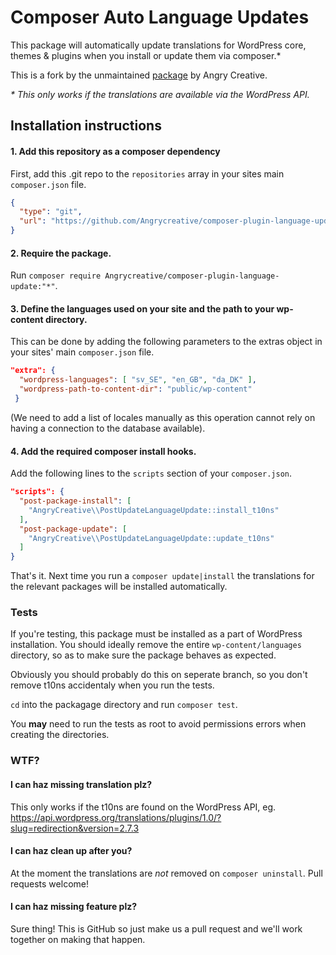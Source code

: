# Composer Auto Language Updates

This package will automatically update translations for WordPress core, themes & plugins when you install or update them via composer.*

This is a fork by the unmaintained [package](https://github.com/Angrycreative/composer-plugin-language-update) by Angry Creative.


*\* This only works if the translations are available via the WordPress API.*

## Installation instructions

#### 1. Add this repository as a composer dependency

First, add this .git repo to the `repositories` array in your sites main `composer.json` file.

```json
{
  "type": "git",
  "url": "https://github.com/Angrycreative/composer-plugin-language-update.git"
}
```

#### 2. Require the package.

Run `composer require Angrycreative/composer-plugin-language-update:"*"`.

#### 3. Define the languages used on your site and the path to your wp-content directory.
 
 This can be done by adding the following parameters to the extras object in your sites' main `composer.json` file.

```json
"extra": {
  "wordpress-languages": [ "sv_SE", "en_GB", "da_DK" ],
  "wordpress-path-to-content-dir": "public/wp-content"
 }
``` 

(We need to add a list of locales manually as this operation cannot rely on having a connection to the database available).

#### 4. Add the required composer install hooks.

Add the following lines to the `scripts` section of your `composer.json`.

```json
"scripts": {
  "post-package-install": [
    "AngryCreative\\PostUpdateLanguageUpdate::install_t10ns"
  ],
  "post-package-update": [
    "AngryCreative\\PostUpdateLanguageUpdate::update_t10ns"
  ]
}
```

That's it. Next time you run a `composer update|install` the translations for the relevant packages will be installed automatically.

### Tests

If you're testing, this package must be installed as a part of WordPress installation. You should ideally remove the entire `wp-content/languages` directory, so as to make sure the package behaves as expected.

Obviously you should probably do this on seperate branch, so you don't remove t10ns accidentaly when you run the tests.

`cd` into the packagage directory and run `composer test`.

You **may** need to run the tests as root to avoid permissions errors when creating the directories.

### WTF?

#### I can haz missing translation plz?

This only works if the t10ns are found on the WordPress API, eg. https://api.wordpress.org/translations/plugins/1.0/?slug=redirection&version=2.7.3

#### I can haz clean up after you?

At the moment the translations are _not_ removed on `composer uninstall`. Pull requests welcome!

#### I can haz missing feature plz?

Sure thing! This is GitHub so just make us a pull request and we'll work together on making that happen.
